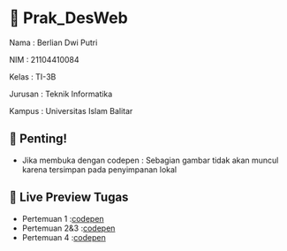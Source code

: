 # 🔗 Prak_DesWeb

Nama    : Berlian Dwi Putri

NIM     : 21104410084

Kelas   : TI-3B

Jurusan : Teknik Informatika

Kampus  : Universitas Islam Balitar



## 🚨 Penting!
- Jika membuka dengan codepen : Sebagian gambar tidak akan muncul karena tersimpan pada penyimpanan lokal


## 🔗 Live Preview Tugas

- Pertemuan 1   :[codepen](https://codepen.io/collection/wapNdM)
- Pertemuan 2&3 :[codepen](https://codepen.io/collection/KpeJmv)
- Pertemuan 4   :[codepen](https://codepen.io/collection/MgzLmB)


